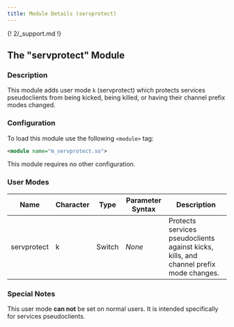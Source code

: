 ```yaml
---
title: Module Details (servprotect)
---
```


{! 2/_support.md !}

## The "servprotect" Module

### Description

This module adds user mode `k` (servprotect) which protects services pseudoclients from being kicked, being killed, or having their channel prefix modes changed.

### Configuration

To load this module use the following `<module>` tag:

```xml
<module name="m_servprotect.so">
```

This module requires no other configuration.

### User Modes

Name        | Character | Type   | Parameter Syntax | Description
----------- | --------- | ------ | ---------------- | -----------
servprotect | k         | Switch | *None*           | Protects services pseudoclients against kicks, kills, and channel prefix mode changes.

### Special Notes

This user mode **can not** be set on normal users. It is intended specifically for services pseudoclients.
